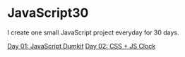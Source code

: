 # JavaScript30
I create one small JavaScript project everyday for 30 days.

[Day 01: JavaScript Dumkit](https://github.com/rhoolan/JavaScript30/tree/main/01%20-%20JavaScript%20Drum%20Kit)
[Day 02: CSS + JS Clock](https://github.com/rhoolan/JavaScript30/tree/main/02%20-%20JS%20and%20CSS%20Clock)